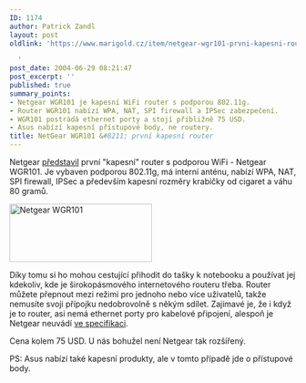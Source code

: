 ```yaml
---
ID: 1174
author: Patrick Zandl
layout: post
oldlink: 'https://www.marigold.cz/item/netgear-wgr101-prvni-kapesni-router

  '
post_date: 2004-06-29 08:21:47
post_excerpt: ''
published: true
summary_points:
- Netgear WGR101 je kapesní WiFi router s podporou 802.11g.
- Router WGR101 nabízí WPA, NAT, SPI firewall a IPSec zabezpečení.
- WGR101 postrádá ethernet porty a stojí přibližně 75 USD.
- Asus nabízí kapesní přístupové body, ne routery.
title: NetGear WGR101 &#8211; první kapesní router
---
```


<p>
Netgear <a href="http://www.netgear.com/products/details/WGR101.php?view=">představil</a> první &quot;kapesní&quot; router s podporou WiFi - Netgear WGR101. Je vybaven podporou 802.11g, má interní anténu, nabízí WPA, NAT, SPI firewall, IPSec a především kapesní rozměry krabičky od cigaret a váhu 80 gramů. </p>

<div class="rightbox"> <img src="/wp-content/uploads/20040629-netgearwgr101.jpg" alt="Netgear WGR101" width="250" height="102" /> </div>
<p>
Díky tomu si ho mohou cestující přihodit do tašky k notebooku a používat jej kdekoliv, kde je širokopásmového internetového routeru třeba. Router můžete přepnout mezi režimi pro jednoho nebo více uživatelů, takže nemusíte svoji přípojku nedobrovolně s někým sdílet. Zajímavé je, že i když je to router, asi nemá ethernet porty pro kabelové připojení, alespoň je Netgear neuvádí <a href="http://www.netgear.com/pdf_docs/WGR101_Datasheet.pdf">ve specifikaci</a>.</p>
<p>
Cena kolem 75 USD. U nás bohužel není Netgear tak rozšířený.</p>
<p>
PS: Asus nabízí také kapesní produkty, ale v tomto případě jde o přístupové body. </p>